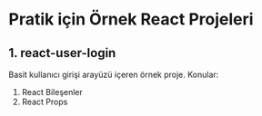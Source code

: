 # Pratik için Örnek React Projeleri 



## 1. react-user-login
Basit kullanıcı girişi arayüzü içeren örnek proje. Konular:
1.  React Bileşenler
2.  React Props

